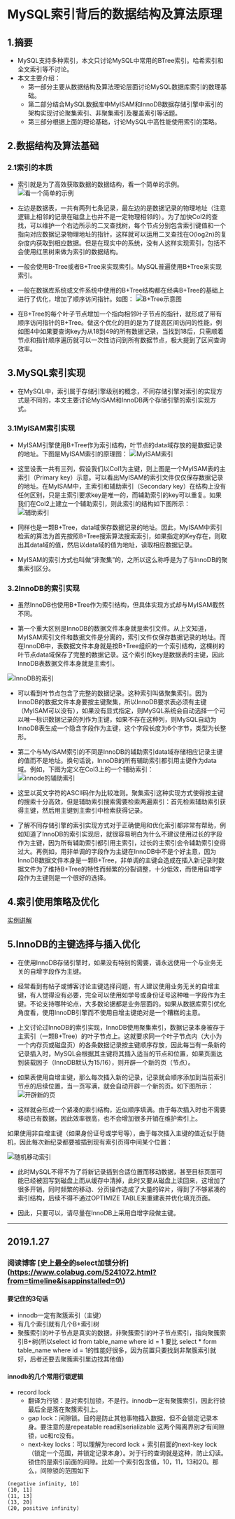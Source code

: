 # MySQL索引背后的数据结构及算法原理

## 1.摘要

* MySQL支持多种索引，本文只讨论MySQL中常用的BTree索引。哈希索引和全文索引等不讨论。
* 本文主要介绍：
  * 第一部分主要从数据结构及算法理论层面讨论MySQL数据库索引的数理基础。
  * 第二部分结合MySQL数据库中MyISAM和InnoDB数据存储引擎中索引的架构实现讨论聚集索引、非聚集索引及覆盖索引等话题。
  * 第三部分根据上面的理论基础，讨论MySQL中高性能使用索引的策略。

## 2.数据结构及算法基础

### 2.1索引的本质

* 索引就是为了高效获取数据的数据结构，看一个简单的示例。  
  ![看一个简单的示例](http://blog.codinglabs.org/uploads/pictures/theory-of-mysql-index/1.png)

* 左边是数据表，一共有两列七条记录，最左边的是数据记录的物理地址（注意逻辑上相邻的记录在磁盘上也并不是一定物理相邻的）。为了加快Col2的查找，可以维护一个右边所示的二叉查找树，每个节点分别包含索引键值和一个指向对应数据记录物理地址的指针，这样就可以运用二叉查找在O\(log2n\)的复杂度内获取到相应数据。但是在现实中的系统，没有人这样实现索引，包括不会使用红黑树来做为索引的数据结构。

* 一般会使用B-Tree或者B+Tree来实现索引。MySQL普遍使用B+Tree来实现索引。

* 一般在数据库系统或文件系统中使用的B+Tree结构都在经典B+Tree的基础上进行了优化，增加了顺序访问指针。如图：
  ![B+Tree示意图](http://blog.codinglabs.org/uploads/pictures/theory-of-mysql-index/4.png)
* 在B+Tree的每个叶子节点增加一个指向相邻叶子节点的指针，就形成了带有顺序访问指针的B+Tree。做这个优化的目的是为了提高区间访问的性能，例如图4中如果要查询key为从18到49的所有数据记录，当找到18后，只需顺着节点和指针顺序遍历就可以一次性访问到所有数据节点，极大提到了区间查询效率。

## 3.MySQL索引实现

* 在MySQL中，索引属于存储引擎级别的概念，不同存储引擎对索引的实现方式是不同的，本文主要讨论MyISAM和InnoDB两个存储引擎的索引实现方式。

### 3.1MyISAM索引实现

* MyISAM引擎使用B+Tree作为索引结构，叶节点的data域存放的是数据记录的地址。下图是MyISAM索引的原理图：
  ![MyISAM索引](http://blog.codinglabs.org/uploads/pictures/theory-of-mysql-index/8.png)
* 这里设表一共有三列，假设我们以Col1为主键，则上图是一个MyISAM表的主索引（Primary key）示意。可以看出MyISAM的索引文件仅仅保存数据记录的地址。在MyISAM中，主索引和辅助索引（Secondary key）在结构上没有任何区别，只是主索引要求key是唯一的，而辅助索引的key可以重复。如果我们在Col2上建立一个辅助索引，则此索引的结构如下图所示：  
  ![辅助索引](http://blog.codinglabs.org/uploads/pictures/theory-of-mysql-index/9.png)

* 同样也是一颗B+Tree，data域保存数据记录的地址。因此，MyISAM中索引检索的算法为首先按照B+Tree搜索算法搜索索引，如果指定的Key存在，则取出其data域的值，然后以data域的值为地址，读取相应数据记录。

* MyISAM的索引方式也叫做“非聚集”的，之所以这么称呼是为了与InnoDB的聚集索引区分。

### 3.2InnoDB的索引实现

* 虽然InnoDB也使用B+Tree作为索引结构，但具体实现方式却与MyISAM截然不同。

* 第一个重大区别是InnoDB的数据文件本身就是索引文件。从上文知道，MyISAM索引文件和数据文件是分离的，索引文件仅保存数据记录的地址。而在InnoDB中，表数据文件本身就是按B+Tree组织的一个索引结构，这棵树的叶节点data域保存了完整的数据记录。这个索引的key是数据表的主键，因此InnoDB表数据文件本身就是主索引。

![InnoDB的索引](http://blog.codinglabs.org/uploads/pictures/theory-of-mysql-index/10.png)

* 可以看到叶节点包含了完整的数据记录。这种索引叫做聚集索引。因为InnoDB的数据文件本身要按主键聚集，所以InnoDB要求表必须有主键（MyISAM可以没有），如果没有显式指定，则MySQL系统会自动选择一个可以唯一标识数据记录的列作为主键，如果不存在这种列，则MySQL自动为InnoDB表生成一个隐含字段作为主键，这个字段长度为6个字节，类型为长整形。

* 第二个与MyISAM索引的不同是InnoDB的辅助索引data域存储相应记录主键的值而不是地址。换句话说，InnoDB的所有辅助索引都引用主键作为data域。例如，下图为定义在Col3上的一个辅助索引：  
  ![innode的辅助索引](http://blog.codinglabs.org/uploads/pictures/theory-of-mysql-index/11.png)

* 这里以英文字符的ASCII码作为比较准则。聚集索引这种实现方式使得按主键的搜索十分高效，但是辅助索引搜索需要检索两遍索引：首先检索辅助索引获得主键，然后用主键到主索引中检索获得记录。

* 了解不同存储引擎的索引实现方式对于正确使用和优化索引都非常有帮助，例如知道了InnoDB的索引实现后，就很容易明白为什么不建议使用过长的字段作为主键，因为所有辅助索引都引用主索引，过长的主索引会令辅助索引变得过大。再例如，用非单调的字段作为主键在InnoDB中不是个好主意，因为InnoDB数据文件本身是一颗B+Tree，非单调的主键会造成在插入新记录时数据文件为了维持B+Tree的特性而频繁的分裂调整，十分低效，而使用自增字段作为主键则是一个很好的选择。

## 4.索引使用策略及优化

[实例讲解](http://blog.codinglabs.org/articles/theory-of-mysql-index.html)

## 5.InnoDB的主键选择与插入优化

* 在使用InnoDB存储引擎时，如果没有特别的需要，请永远使用一个与业务无关的自增字段作为主键。
* 经常看到有帖子或博客讨论主键选择问题，有人建议使用业务无关的自增主键，有人觉得没有必要，完全可以使用如学号或身份证号这种唯一字段作为主键。不论支持哪种论点，大多数论据都是业务层面的。如果从数据库索引优化角度看，使用InnoDB引擎而不使用自增主键绝对是一个糟糕的主意。
* 上文讨论过InnoDB的索引实现，InnoDB使用聚集索引，数据记录本身被存于主索引（一颗B+Tree）的叶子节点上。这就要求同一个叶子节点内（大小为一个内存页或磁盘页）的各条数据记录按主键顺序存放，因此每当有一条新的记录插入时，MySQL会根据其主键将其插入适当的节点和位置，如果页面达到装载因子（InnoDB默认为15/16），则开辟一个新的页（节点）。

* 如果表使用自增主键，那么每次插入新的记录，记录就会顺序添加到当前索引节点的后续位置，当一页写满，就会自动开辟一个新的页。如下图所示：  
  ![开辟新的页](http://blog.codinglabs.org/uploads/pictures/theory-of-mysql-index/13.png)

* 这样就会形成一个紧凑的索引结构，近似顺序填满。由于每次插入时也不需要移动已有数据，因此效率很高，也不会增加很多开销在维护索引上。

如果使用非自增主键（如果身份证号或学号等），由于每次插入主键的值近似于随机，因此每次新纪录都要被插到现有索引页得中间某个位置：

![随机移动索引](http://blog.codinglabs.org/uploads/pictures/theory-of-mysql-index/14.png)

* 此时MySQL不得不为了将新记录插到合适位置而移动数据，甚至目标页面可能已经被回写到磁盘上而从缓存中清掉，此时又要从磁盘上读回来，这增加了很多开销，同时频繁的移动、分页操作造成了大量的碎片，得到了不够紧凑的索引结构，后续不得不通过OPTIMIZE TABLE来重建表并优化填充页面。

* 因此，只要可以，请尽量在InnoDB上采用自增字段做主键。



---------------------------------------------------------------------------------------------------------------------------------------------------------

## 2019.1.27

### 阅读博客 \[史上最全的select加锁分析\]\(https://www.colabug.com/5241072.html?from=timeline&isappinstalled=0\)

#### 要记住的3句话
* innodb一定有聚簇索引（主键）
* 有几个索引就有几个B+索引树
* 聚簇索引的叶子节点是真实的数据，非聚簇索引的叶子节点索引，指向聚簇索引B+树(所以select id from table_name where id = 1 要比 select * form table_name where id = 1的性能好很多，因为前置只要找到非聚簇索引就好，后者还要去聚簇索引里边找其他值)

#### innodb的几个常用行锁逻辑
* record lock
  * 翻译为行锁：是对索引加锁，不是行。innodb一定有聚簇索引，因此行锁最后全是落在聚簇索引上。
  * gap lock：间隙锁。目的是防止其他事物插入数据，但不会锁定记录本身。要注意的是repeatable read和serializable 这两个隔离界别才有间隙锁，uc和rc没有。
  * next-key locks：可以理解为record lock + 索引前面的next-key lock（锁定一个范围，并锁定记录本身）。对于行的查询就是这种，防止幻读。锁住的是索引前面的间隙。比如一个索引包含值，10，11，13和20。那么，间隙锁的范围如下
```linux
(negative infinity, 10]
(10, 11]
(11, 13]
(13, 20]
(20, positive infinity)
```



